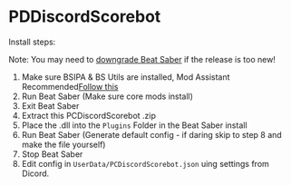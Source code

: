 # PDDiscordScorebot
Install steps:

Note: You may need to [downgrade Beat Saber](https://steamcommunity.com/sharedfiles/filedetails/?id=1805934840) if the release is too new!
1. Make sure BSIPA & BS Utils are installed, Mod Assistant Recommended[Follow this](https://bsmg.wiki/pc-modding.html)
2. Run Beat Saber (Make sure core mods install)
3. Exit Beat Saber
4. Extract this PCDiscordScorebot .zip
5. Place the .dll into the `Plugins` Folder in the Beat Saber install
6. Run Beat Saber (Generate default config - if daring skip to step 8 and make the file yourself)
7. Stop Beat Saber
8. Edit config in `UserData/PCDiscordScorebot.json` uing settings from Dicord.
